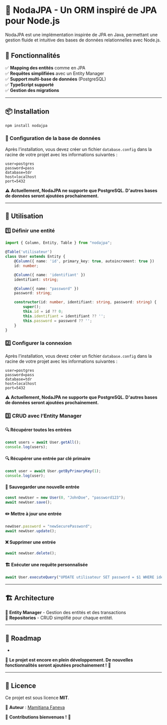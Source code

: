 # 🚀 NodaJPA - Un ORM inspiré de JPA pour Node.js



NodaJPA est une implémentation inspirée de JPA en Java, permettant une gestion fluide et intuitive des bases de données relationnelles avec Node.js.

## 🎯 Fonctionnalités

✅ **Mapping des entités** comme en JPA\
✅ **Requêtes simplifiées** avec un Entity Manager\
✅ **Support multi-base de données** (PostgreSQL)\
✅ **TypeScript supporté**\
✅ **Gestion des migrations**

---

## 📦 Installation

```sh
npm install nodajpa
```

### 📌 Configuration de la base de données

Après l'installation, vous devez créer un fichier `database.config` dans la racine de votre projet avec les informations suivantes :

```
user=postgres
password=pass
database=tdr
host=localhost
port=5432
```

⚠️ **Actuellement, NodaJPA ne supporte que PostgreSQL. D'autres bases de données seront ajoutées prochainement.**

---

## 🚀 Utilisation

### 1️⃣ Définir une entité

```ts
import { Column, Entity, Table } from "nodajpa";

@Table('utilisateur')
class User extends Entity {
    @Column({ name: 'id', primary_key: true, autoincrement: true })
    id: number;

    @Column({ name: 'identifiant' })
    identifiant: string;

    @Column({ name: "password" })
    password: string;

    constructor(id: number, identifiant: string, password: string) {
        super();
        this.id = id ?? 0;
        this.identifiant = identifiant ?? '';
        this.password = password ?? '';
    }
}
```

### 2️⃣ Configurer la connexion

Après l'installation, vous devez créer un fichier `database.config` dans la racine de votre projet avec les informations suivantes :

```
user=postgres
password=pass
database=tdr
host=localhost
port=5432
```

⚠️ **Actuellement, NodaJPA ne supporte que PostgreSQL. D'autres bases de données seront ajoutées prochainement.**

### 3️⃣ CRUD avec l’Entity Manager

#### 🔍 Récupérer toutes les entrées

```ts
const users = await User.getAll();
console.log(users);
```

#### 🔍 Récupérer une entrée par clé primaire

```ts
const user = await User.getByPrimaryKey(1);
console.log(user);
```

#### 🔄 Sauvegarder une nouvelle entrée

```ts
const newUser = new User(0, "JohnDoe", "password123");
await newUser.save();
```

#### ✏️ Mettre à jour une entrée

```ts
newUser.password = "newSecurePassword";
await newUser.update();
```

#### ❌ Supprimer une entrée

```ts
await newUser.delete();
```

#### 🏗️ Exécuter une requête personnalisée

```ts
await User.executeQuery("UPDATE utilisateur SET password = $1 WHERE identifiant = $2", "securePass", "JohnDoe");
```

---

## 🏗️ Architecture

📌 **Entity Manager** - Gestion des entités et des transactions\
📌 **Repositories** - CRUD simplifié pour chaque entité\



---

## 📜 Roadmap

-

🚧 **Le projet est encore en plein développement. De nouvelles fonctionnalités seront ajoutées prochainement !** 🚧

---

## 📄 Licence

Ce projet est sous licence **MIT**.

📌 **Auteur** : [Mamitiana Faneva](https://mamitiana-faneva.pages.dev/)

📢 **Contributions bienvenues !** 🚀